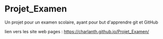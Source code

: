 # Projet_Examen

Un projet pour un examen scolaire, ayant pour but d'apprendre git et GitHub

lien vers les site web pages : https://charlanth.github.io/Projet_Examen/
